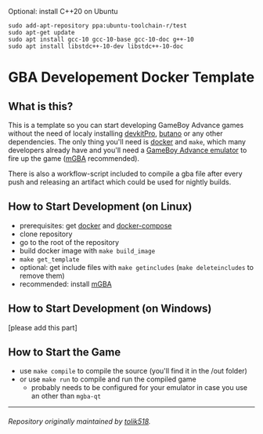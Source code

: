 Optional: install C++20 on Ubuntu
```
sudo add-apt-repository ppa:ubuntu-toolchain-r/test
sudo apt-get update
sudo apt install gcc-10 gcc-10-base gcc-10-doc g++-10
sudo apt install libstdc++-10-dev libstdc++-10-doc
```




# GBA Developement Docker Template

## What is this?
This is a template so you can start developing GameBoy Advance games without the need of localy installing [devkitPro](https://devkitpro.org/), [butano](https://github.com/GValiente/butano) or any other dependencies. The only thing you'll need is [docker](https://www.docker.com/get-started/) and `make`, which many developers already have and you'll need a [GameBoy Advance emulator](https://www.addictivetips.com/ubuntu-linux-tips/play-nintendo-gameboy-games-on-linux/#:~:text=The%20VisualBoy%20Advance%20Emulation%20tool,Color%20and%20the%20Gameboy%20Advance.) to fire up the game ([mGBA](https://github.com/mgba-emu/mgba) recommended).

There is also a workflow-script included to compile a gba file after every push and releasing an artifact which could be used for nightly builds.

## How to Start Development (on Linux)
* prerequisites: get [docker](https://www.docker.com/get-started/) and [docker-compose](https://docs.docker.com/compose/install/)
* clone repository
* go to the root of the repository
* build docker image with `make build_image`
* `make get_template`
* optional: get include files with `make getincludes` (`make deleteincludes` to remove them)
* recommended: install [mGBA](https://github.com/mgba-emu/mgba)

## How to Start Development (on Windows)
[please add this part]

## How to Start the Game
* use `make compile` to compile the source (you'll find it in the /out folder)
* or use `make run` to compile and run the compiled game
    * probably needs to be configured for your emulator in case you use an other than `mgba-qt`


_____

###### Repository originally maintained by [tolik518](https://github.com/tolik518).
